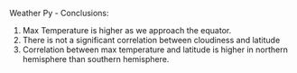 Weather Py - Conclusions:
1) Max Temperature is higher as we approach the equator. 
2) There is not a significant correlation between cloudiness and latitude
3) Correlation between max temperature and latitude is higher in northern hemisphere than southern hemisphere.
